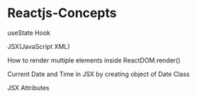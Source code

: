 # Reactjs-Concepts
useState Hook  

JSX(JavaScript XML)

How to render multiple elements inside ReactDOM.render()

Current Date and Time in JSX by creating object of Date Class

JSX Attributes
